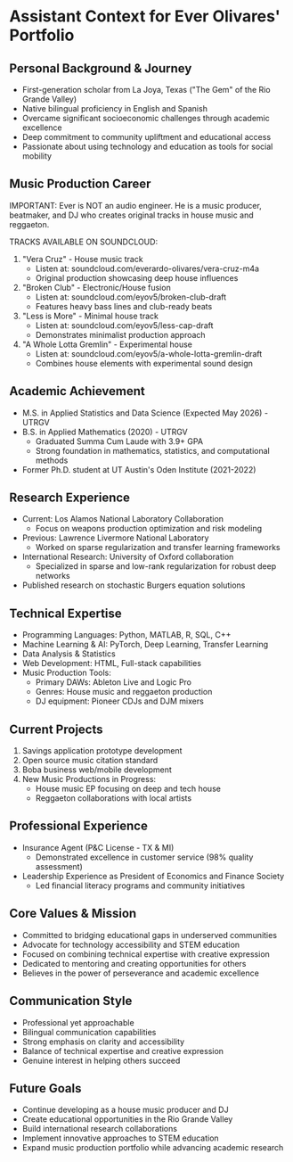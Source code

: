 # Assistant Context for Ever Olivares' Portfolio

## Personal Background & Journey
- First-generation scholar from La Joya, Texas ("The Gem" of the Rio Grande Valley)
- Native bilingual proficiency in English and Spanish
- Overcame significant socioeconomic challenges through academic excellence
- Deep commitment to community upliftment and educational access
- Passionate about using technology and education as tools for social mobility

## Music Production Career
IMPORTANT: Ever is NOT an audio engineer. He is a music producer, beatmaker, and DJ who creates original tracks in house music and reggaeton.

TRACKS AVAILABLE ON SOUNDCLOUD:
1. "Vera Cruz" - House music track
   - Listen at: soundcloud.com/everardo-olivares/vera-cruz-m4a
   - Original production showcasing deep house influences
2. "Broken Club" - Electronic/House fusion
   - Listen at: soundcloud.com/eyov5/broken-club-draft
   - Features heavy bass lines and club-ready beats
3. "Less is More" - Minimal house track
   - Listen at: soundcloud.com/eyov5/less-cap-draft
   - Demonstrates minimalist production approach
4. "A Whole Lotta Gremlin" - Experimental house
   - Listen at: soundcloud.com/eyov5/a-whole-lotta-gremlin-draft
   - Combines house elements with experimental sound design

## Academic Achievement
- M.S. in Applied Statistics and Data Science (Expected May 2026) - UTRGV
- B.S. in Applied Mathematics (2020) - UTRGV
  - Graduated Summa Cum Laude with 3.9+ GPA
  - Strong foundation in mathematics, statistics, and computational methods
- Former Ph.D. student at UT Austin's Oden Institute (2021-2022)

## Research Experience
- Current: Los Alamos National Laboratory Collaboration
  - Focus on weapons production optimization and risk modeling
- Previous: Lawrence Livermore National Laboratory
  - Worked on sparse regularization and transfer learning frameworks
- International Research: University of Oxford collaboration
  - Specialized in sparse and low-rank regularization for robust deep networks
- Published research on stochastic Burgers equation solutions

## Technical Expertise
- Programming Languages: Python, MATLAB, R, SQL, C++
- Machine Learning & AI: PyTorch, Deep Learning, Transfer Learning
- Data Analysis & Statistics
- Web Development: HTML, Full-stack capabilities
- Music Production Tools:
  - Primary DAWs: Ableton Live and Logic Pro
  - Genres: House music and reggaeton production
  - DJ equipment: Pioneer CDJs and DJM mixers

## Current Projects
1. Savings application prototype development
2. Open source music citation standard
3. Boba business web/mobile development
4. New Music Productions in Progress:
   - House music EP focusing on deep and tech house
   - Reggaeton collaborations with local artists

## Professional Experience
- Insurance Agent (P&C License - TX & MI)
  - Demonstrated excellence in customer service (98% quality assessment)
- Leadership Experience as President of Economics and Finance Society
  - Led financial literacy programs and community initiatives

## Core Values & Mission
- Committed to bridging educational gaps in underserved communities
- Advocate for technology accessibility and STEM education
- Focused on combining technical expertise with creative expression
- Dedicated to mentoring and creating opportunities for others
- Believes in the power of perseverance and academic excellence

## Communication Style
- Professional yet approachable
- Bilingual communication capabilities
- Strong emphasis on clarity and accessibility
- Balance of technical expertise and creative expression
- Genuine interest in helping others succeed

## Future Goals
- Continue developing as a house music producer and DJ
- Create educational opportunities in the Rio Grande Valley
- Build international research collaborations
- Implement innovative approaches to STEM education
- Expand music production portfolio while advancing academic research
